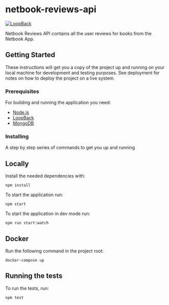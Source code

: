 # netbook-reviews-api

[![LoopBack](<https://github.com/strongloop/loopback-next/raw/master/docs/site/imgs/branding/Powered-by-LoopBack-Badge-(blue)-@2x.png>)](http://loopback.io/)

Netbook Reviews API contains all the user reviews for books from the Netbook App.

## Getting Started

These instructions will get you a copy of the project up and running on your local machine for development and testing purposes. See deployment for notes on how to deploy the project on a live system.

### Prerequisites

For building and running the application you need:

- [Node.js](https://nodejs.org/en/)
- [LoopBack](https://v4.loopback.io/)
- [MongoDB](https://www.mongodb.com/)

### Installing

A step by step series of commands to get you up and running

## Locally

Install the needed dependencies with:

```
npm install
```

To start the application run:

```
npm start
```

To start the application in dev mode run:

```
npm run start:watch
```

## Docker

Run the following command in the project root:

```
docker-compose up
```

## Running the tests

To run the tests, run:

```
npm test
```
